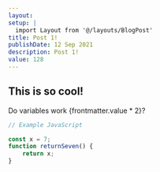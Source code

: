 ```yaml
---
layout:
setup: |
  import Layout from '@/layouts/BlogPost'
title: Post 1!
publishDate: 12 Sep 2021
description: Post 1!
value: 128
---
```


## This is so cool!

Do variables work {frontmatter.value * 2}?

```javascript
// Example JavaScript

const x = 7;
function returnSeven() {
	return x;
}
```
